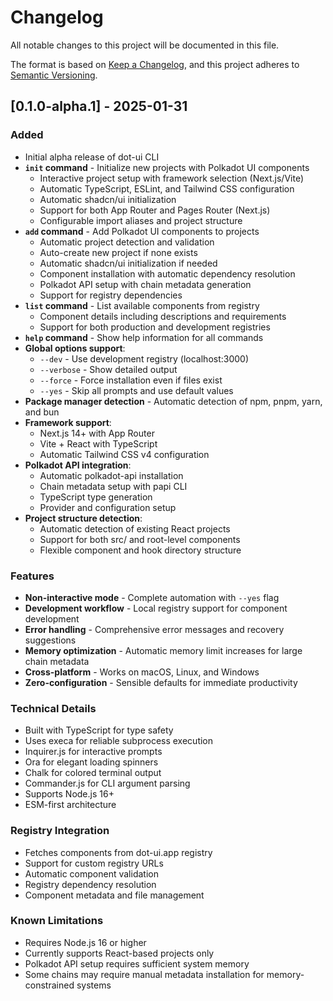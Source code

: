 # Changelog

All notable changes to this project will be documented in this file.

The format is based on [Keep a Changelog](https://keepachangelog.com/en/1.0.0/),
and this project adheres to
[Semantic Versioning](https://semver.org/spec/v2.0.0.html).

## [0.1.0-alpha.1] - 2025-01-31

### Added

- Initial alpha release of dot-ui CLI
- **`init` command** - Initialize new projects with Polkadot UI components
  - Interactive project setup with framework selection (Next.js/Vite)
  - Automatic TypeScript, ESLint, and Tailwind CSS configuration
  - Automatic shadcn/ui initialization
  - Support for both App Router and Pages Router (Next.js)
  - Configurable import aliases and project structure
- **`add` command** - Add Polkadot UI components to projects
  - Automatic project detection and validation
  - Auto-create new project if none exists
  - Automatic shadcn/ui initialization if needed
  - Component installation with automatic dependency resolution
  - Polkadot API setup with chain metadata generation
  - Support for registry dependencies
- **`list` command** - List available components from registry
  - Component details including descriptions and requirements
  - Support for both production and development registries
- **`help` command** - Show help information for all commands
- **Global options support**:
  - `--dev` - Use development registry (localhost:3000)
  - `--verbose` - Show detailed output
  - `--force` - Force installation even if files exist
  - `--yes` - Skip all prompts and use default values
- **Package manager detection** - Automatic detection of npm, pnpm, yarn, and
  bun
- **Framework support**:
  - Next.js 14+ with App Router
  - Vite + React with TypeScript
  - Automatic Tailwind CSS v4 configuration
- **Polkadot API integration**:
  - Automatic polkadot-api installation
  - Chain metadata setup with papi CLI
  - TypeScript type generation
  - Provider and configuration setup
- **Project structure detection**:
  - Automatic detection of existing React projects
  - Support for both src/ and root-level components
  - Flexible component and hook directory structure

### Features

- **Non-interactive mode** - Complete automation with `--yes` flag
- **Development workflow** - Local registry support for component development
- **Error handling** - Comprehensive error messages and recovery suggestions
- **Memory optimization** - Automatic memory limit increases for large chain
  metadata
- **Cross-platform** - Works on macOS, Linux, and Windows
- **Zero-configuration** - Sensible defaults for immediate productivity

### Technical Details

- Built with TypeScript for type safety
- Uses execa for reliable subprocess execution
- Inquirer.js for interactive prompts
- Ora for elegant loading spinners
- Chalk for colored terminal output
- Commander.js for CLI argument parsing
- Supports Node.js 16+
- ESM-first architecture

### Registry Integration

- Fetches components from dot-ui.app registry
- Support for custom registry URLs
- Automatic component validation
- Registry dependency resolution
- Component metadata and file management

### Known Limitations

- Requires Node.js 16 or higher
- Currently supports React-based projects only
- Polkadot API setup requires sufficient system memory
- Some chains may require manual metadata installation for memory-constrained
  systems
